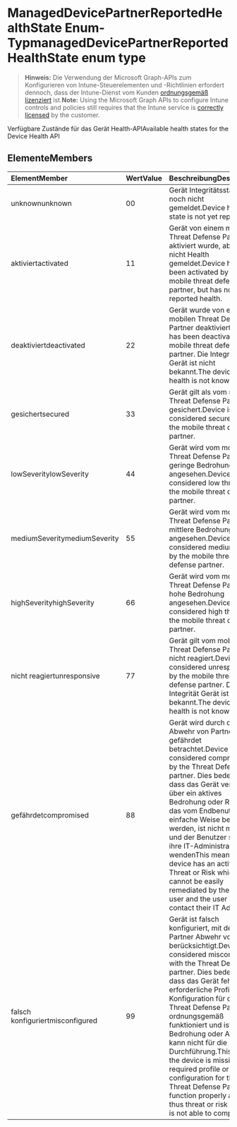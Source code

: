 # <a name="manageddevicepartnerreportedhealthstate-enum-type"></a><span data-ttu-id="cead6-101">ManagedDevicePartnerReportedHealthState Enum-Typ</span><span class="sxs-lookup"><span data-stu-id="cead6-101">managedDevicePartnerReportedHealthState enum type</span></span>

> <span data-ttu-id="cead6-102">**Hinweis:** Die Verwendung der Microsoft Graph-APIs zum Konfigurieren von Intune-Steuerelementen und -Richtlinien erfordert dennoch, dass der Intune-Dienst vom Kunden [ordnungsgemäß lizenziert](https://go.microsoft.com/fwlink/?linkid=839381) ist.</span><span class="sxs-lookup"><span data-stu-id="cead6-102">**Note:** Using the Microsoft Graph APIs to configure Intune controls and policies still requires that the Intune service is [correctly licensed](https://go.microsoft.com/fwlink/?linkid=839381) by the customer.</span></span>

<span data-ttu-id="cead6-103">Verfügbare Zustände für das Gerät Health-API</span><span class="sxs-lookup"><span data-stu-id="cead6-103">Available health states for the Device Health API</span></span>
## <a name="members"></a><span data-ttu-id="cead6-104">Elemente</span><span class="sxs-lookup"><span data-stu-id="cead6-104">Members</span></span>
|<span data-ttu-id="cead6-105">Element</span><span class="sxs-lookup"><span data-stu-id="cead6-105">Member</span></span>|<span data-ttu-id="cead6-106">Wert</span><span class="sxs-lookup"><span data-stu-id="cead6-106">Value</span></span>|<span data-ttu-id="cead6-107">Beschreibung</span><span class="sxs-lookup"><span data-stu-id="cead6-107">Description</span></span>|
|:---|:---|:---|
|<span data-ttu-id="cead6-108">unknown</span><span class="sxs-lookup"><span data-stu-id="cead6-108">unknown</span></span>|<span data-ttu-id="cead6-109">0</span><span class="sxs-lookup"><span data-stu-id="cead6-109">0</span></span>|<span data-ttu-id="cead6-110">Gerät Integritätsstatus ist noch nicht gemeldet.</span><span class="sxs-lookup"><span data-stu-id="cead6-110">Device health state is not yet reported</span></span>|
|<span data-ttu-id="cead6-111">aktiviert</span><span class="sxs-lookup"><span data-stu-id="cead6-111">activated</span></span>|<span data-ttu-id="cead6-112">1</span><span class="sxs-lookup"><span data-stu-id="cead6-112">1</span></span>|<span data-ttu-id="cead6-113">Gerät von einem mobilen Threat Defense Partner aktiviert wurde, aber noch nicht Health gemeldet.</span><span class="sxs-lookup"><span data-stu-id="cead6-113">Device has been activated by a mobile threat defense partner, but has not yet reported health.</span></span>|
|<span data-ttu-id="cead6-114">deaktiviert</span><span class="sxs-lookup"><span data-stu-id="cead6-114">deactivated</span></span>|<span data-ttu-id="cead6-115">2</span><span class="sxs-lookup"><span data-stu-id="cead6-115">2</span></span>|<span data-ttu-id="cead6-116">Gerät wurde von einem mobilen Threat Defense Partner deaktiviert.</span><span class="sxs-lookup"><span data-stu-id="cead6-116">Device has been deactivated by a mobile threat defense partner.</span></span> <span data-ttu-id="cead6-117">Die Integrität Gerät ist nicht bekannt.</span><span class="sxs-lookup"><span data-stu-id="cead6-117">The device health is not known.</span></span>|
|<span data-ttu-id="cead6-118">gesichert</span><span class="sxs-lookup"><span data-stu-id="cead6-118">secured</span></span>|<span data-ttu-id="cead6-119">3</span><span class="sxs-lookup"><span data-stu-id="cead6-119">3</span></span>|<span data-ttu-id="cead6-120">Gerät gilt als vom mobilen Threat Defense Partner gesichert.</span><span class="sxs-lookup"><span data-stu-id="cead6-120">Device is considered secured by the mobile threat defense partner.</span></span>|
|<span data-ttu-id="cead6-121">lowSeverity</span><span class="sxs-lookup"><span data-stu-id="cead6-121">lowSeverity</span></span>|<span data-ttu-id="cead6-122">4</span><span class="sxs-lookup"><span data-stu-id="cead6-122">4</span></span>|<span data-ttu-id="cead6-123">Gerät wird vom mobilen Threat Defense Partner geringe Bedrohung angesehen.</span><span class="sxs-lookup"><span data-stu-id="cead6-123">Device is considered low threat by the mobile threat defense partner.</span></span>|
|<span data-ttu-id="cead6-124">mediumSeverity</span><span class="sxs-lookup"><span data-stu-id="cead6-124">mediumSeverity</span></span>|<span data-ttu-id="cead6-125">5</span><span class="sxs-lookup"><span data-stu-id="cead6-125">5</span></span>|<span data-ttu-id="cead6-126">Gerät wird vom mobilen Threat Defense Partner mittlere Bedrohung angesehen.</span><span class="sxs-lookup"><span data-stu-id="cead6-126">Device is considered medium threat by the mobile threat defense partner.</span></span>|
|<span data-ttu-id="cead6-127">highSeverity</span><span class="sxs-lookup"><span data-stu-id="cead6-127">highSeverity</span></span>|<span data-ttu-id="cead6-128">6</span><span class="sxs-lookup"><span data-stu-id="cead6-128">6</span></span>|<span data-ttu-id="cead6-129">Gerät wird vom mobilen Threat Defense Partner hohe Bedrohung angesehen.</span><span class="sxs-lookup"><span data-stu-id="cead6-129">Device is considered high threat by the mobile threat defense partner.</span></span>|
|<span data-ttu-id="cead6-130">nicht reagiert</span><span class="sxs-lookup"><span data-stu-id="cead6-130">unresponsive</span></span>|<span data-ttu-id="cead6-131">7</span><span class="sxs-lookup"><span data-stu-id="cead6-131">7</span></span>|<span data-ttu-id="cead6-132">Gerät gilt vom mobilen Threat Defense Partner nicht reagiert.</span><span class="sxs-lookup"><span data-stu-id="cead6-132">Device is considered unresponsive by the mobile threat defense partner.</span></span> <span data-ttu-id="cead6-133">Die Integrität Gerät ist nicht bekannt.</span><span class="sxs-lookup"><span data-stu-id="cead6-133">The device health is not known.</span></span>|
|<span data-ttu-id="cead6-134">gefährdet</span><span class="sxs-lookup"><span data-stu-id="cead6-134">compromised</span></span>|<span data-ttu-id="cead6-135">8</span><span class="sxs-lookup"><span data-stu-id="cead6-135">8</span></span>|<span data-ttu-id="cead6-136">Gerät wird durch die Abwehr von Partner gefährdet betrachtet.</span><span class="sxs-lookup"><span data-stu-id="cead6-136">Device is considered compromised by the Threat Defense partner.</span></span> <span data-ttu-id="cead6-137">Dies bedeutet, dass das Gerät verfügt über ein aktives Bedrohung oder Risiko, das vom Endbenutzer auf einfache Weise behoben werden, ist nicht möglich, und der Benutzer sollte ihre IT-Administrator wenden</span><span class="sxs-lookup"><span data-stu-id="cead6-137">This means the device has an active Threat or Risk which cannot be easily remediated by the end user and the user should contact their IT Admin.</span></span>|
|<span data-ttu-id="cead6-138">falsch konfiguriert</span><span class="sxs-lookup"><span data-stu-id="cead6-138">misconfigured</span></span>|<span data-ttu-id="cead6-139">9</span><span class="sxs-lookup"><span data-stu-id="cead6-139">9</span></span>|<span data-ttu-id="cead6-140">Gerät ist falsch konfiguriert, mit dem Partner Abwehr von berücksichtigt.</span><span class="sxs-lookup"><span data-stu-id="cead6-140">Device is considered misconfigured with the Threat Defense partner.</span></span> <span data-ttu-id="cead6-141">Dies bedeutet, dass das Gerät fehlt eine erforderliche Profil oder Konfiguration für den Threat Defense Partner ordnungsgemäß funktioniert und ist somit Bedrohung oder Analyse kann nicht für die Durchführung.</span><span class="sxs-lookup"><span data-stu-id="cead6-141">This means the device is missing a required profile or configuration for the Threat Defense Partner to function properly and is thus threat or risk analysis is not able to complete.</span></span>|



